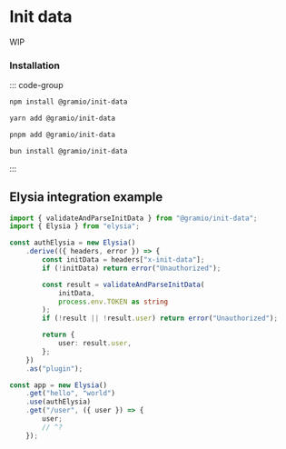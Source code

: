 # Init data

WIP

### Installation

::: code-group

```bash [npm]
npm install @gramio/init-data
```

```bash [yarn]
yarn add @gramio/init-data
```

```bash [pnpm]
pnpm add @gramio/init-data
```

```bash [bun]
bun install @gramio/init-data
```

:::

## Elysia integration example

```ts twoslash
import { validateAndParseInitData } from "@gramio/init-data";
import { Elysia } from "elysia";

const authElysia = new Elysia()
    .derive(({ headers, error }) => {
        const initData = headers["x-init-data"];
        if (!initData) return error("Unauthorized");

        const result = validateAndParseInitData(
            initData,
            process.env.TOKEN as string
        );
        if (!result || !result.user) return error("Unauthorized");

        return {
            user: result.user,
        };
    })
    .as("plugin");

const app = new Elysia()
    .get("hello", "world")
    .use(authElysia)
    .get("/user", ({ user }) => {
        user;
        // ^?
    });
```
